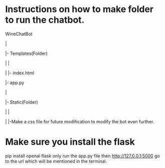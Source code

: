# Instructions on how to make folder to run the chatbot.
WineChatBot

|

|- Templates(Folder)

|      |

|      |- index.html

|- app.py

|

|-     Static(Folder)

|      |

|      |-Make a css file for future modification to modify the bot even further.

# Make sure you install the flask
pip install openai flask
only run the app.py file then 
http://127.0.0.1:5000
go to the url which will be mentioned in the terminal.
